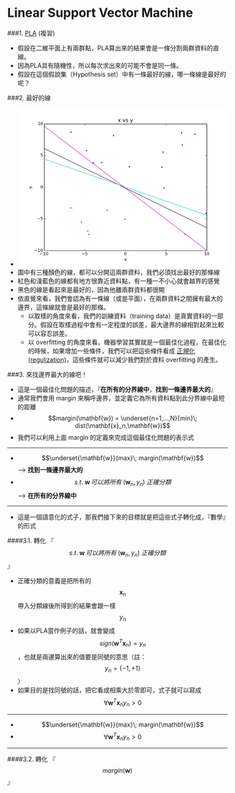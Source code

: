 # Linear Support Vector Machine

###1. [PLA](https://github.com/frank770504/PLA) (複習)
 - 假設在二維平面上有兩群點，PLA算出來的結果會是一條分割兩群資料的直線。
 - 因為PLA具有隨機性，所以每次求出來的可能不會是同一條。
 - 假設在這個假說集（Hypothesis set）中有一條最好的線，哪一條線是最好的呢？

###2. 最好的線
 - ![pla_seperation_lines](pla_seperation_line.png)
  - 圖中有三種顏色的線，都可以分開這兩群資料，我們必須找出最好的那條線
  - 紅色和淺藍色的線都有地方很靠近資料點，有一種一不小心就會越界的感覺
  - 黑色的線是看起來是最好的，因為他離兩群資料都很開
 - 依直覺來看，我們會認為有一條線（或是平面），在兩群資料之間擁有最大的邊界，這條線就會是最好的那條。
   - 以取樣的角度來看，我們的訓練資料（training data）是真實資料的一部分。假設在取樣過程中會有一定程度的誤差，最大邊界的線相對起來比較可以容忍誤差。
   - 以 overfitting 的角度來看。機器學習其實就是一個最佳化過程，在最佳化的時候，如果增加一些條件，我們可以把這些條件看成 [正規化(regulization)](https://en.wikipedia.org/wiki/Regularization_%28mathematics%29)，這些條件就可以減少我們對於資料 overfitting 的產生。

###3. 來找邊界最大的線吧！
 - 這是一個最佳化問題的描述，『**在所有的分界線中**，**找到一條邊界最大的**』
 - 通常我們會用 margin 來稱呼邊界，並定義它為所有資料點到此分界線中最短的距離
  - $$margin(\mathbf{w}) = \underset{n=1,...,N}{min}\; dist(\mathbf{x}_n,\mathbf{w})$$
 - 我們可以利用上面 margin 的定義來完成這個最佳化問題的表示式
---
  - $$\underset{\mathbf{w}}{max}\; margin(\mathbf{w})$$ --> **找到一條邊界最大的**
  - $$s.t.\; \mathbf{w}\, 可以將所有\; (\mathbf{w}_n,y_n)\; 正確分類$$ --> **在所有的分界線中**
---
 - 這是一個語意化的式子，那我們接下來的目標就是把這些式子轉化成，『數學』的形式

####3.1. 轉化 『$$s.t.\; \mathbf{w}\, 可以將所有\; (\mathbf{w}_n,y_n)\; 正確分類$$』
 - 正確分類的意義是把所有的$$\mathbf{x}_n$$帶入分類線後所得到的結果會跟一樣$$y_n$$
 - 如果以PLA當作例子的話，就會變成 $$sign(\mathbf{w}^{T}\mathbf{x}_n)=y_n$$，也就是兩邊算出來的值要是同號的意思（註：$$y_n=\left \{-1,+1\right \}$$）
 - 如果目的是找同號的話，把它看成相乘大於零即可，式子就可以寫成 $$\forall \mathbf{w}^{T}{\mathbf{x}_n}y_n>0$$
---
 - $$\underset{\mathbf{w}}{max}\; margin(\mathbf{w})$$
 - $$\forall \mathbf{w}^{T}{\mathbf{x}_n}y_n>0$$
---
####3.2. 轉化 『$$margin(\mathbf{w})$$』

